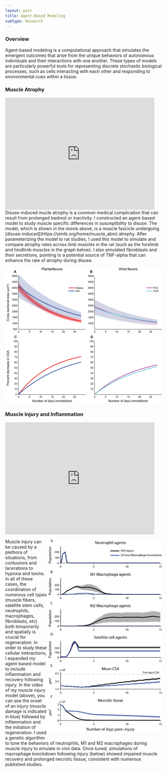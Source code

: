 ```yaml
---
layout: post
title: Agent-Based Modeling
subtype: Research
---
```


### Overview

Agent-based modeling is a computational approach that simulates the emergent outcomes that arise from the unique behaviors of autonomous 
individuals and their interactions with one another. These types of models are particularly powerful tools for representing discrete stochastic biological processes,
such as cells interacting with each other and responding to environmental cues within a tissue.

### Muscle Atrophy

<iframe width="480" align="middle" height="360" src="https://www.youtube.com/embed/oXthci6ar5s?rel=0&amp;controls=0&amp;showinfo=0&autoplay=1" frameborder="0"></iframe>
<br>
Disuse-induced mucle atrophy is a common medical complication that can result from prolonged bedrest or inactivity. I constructed an agent-based model to study
muscle specific differences in susceptibility to disuse. The model, which is shown in the movie above, is a muscle fascicle undergoing [disuse-induced](https://simtk.org/home/muscle_abm) atrophy. 
After parameterizing the model to rat studies, I used this model to simulate and compare atrophy rates across limb muscles in the rat (such as the forelimb and hindlimb muscles in the graph below). 
I also simulated fibroblasts and their secretions, pointing to a potential source of TNF-alpha that can enhance the rate of atrophy during disuse.

<p><img src="/images/ABM_atrophy_flexors.png"></p> 


### Muscle Injury and Inflammation

<iframe width="480" align="middle" height="360" src="https://www.youtube.com/embed/sJIq7gGsWjE?rel=0&amp;controls=0&amp;showinfo=0&autoplay=1" frameborder="0"></iframe>
<br>

<p style="float: right;"><img class="margined" width="370px" src="/images/ABM_inflammation_macKO.png"></p> 

Muscle injury can be caused by a plethora of situations, from contusions and lacerations to hypoxia and toxins. 
In all of these cases, the coordination of numerous cell types (muscle fibers, satellite stem cells, neutrophils, macrophages, fibroblasts, etc) both temporarily and spatially is crucial for regeneration.
In order to study these cellular interactions, I expanded my agent-based model to include inflammation and recovery following injury. 
In the video of my muscle injury model (above), you can see the onset of an injury (muscle damage is indicated in blue) followed by inflammation and the initiation of regeneration. 
I used a genetic algorithm to tune the behaviors of neutrophils, M1 and M2 macrophages during muscle injury to emulate *in vivo* data.
Once tuned, simulations of macrophage knockdown following injury (below) showed impaired muscle recovery and prolonged necrotic tissue, consistent with numerous published studies.

<div style="clear:right">